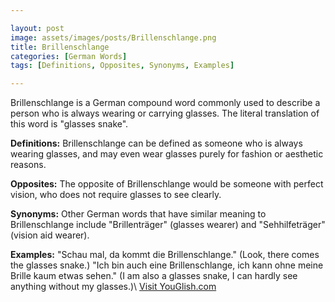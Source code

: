 ```yaml
---

layout: post
image: assets/images/posts/Brillenschlange.png
title: Brillenschlange
categories: [German Words]
tags: [Definitions, Opposites, Synonyms, Examples]

---
```


Brillenschlange is a German compound word commonly used to describe a person who is always wearing or carrying glasses. The literal translation of this word is "glasses snake". 

**Definitions:** Brillenschlange can be defined as someone who is always wearing glasses, and may even wear glasses purely for fashion or aesthetic reasons.

**Opposites:** The opposite of Brillenschlange would be someone with perfect vision, who does not require glasses to see clearly.

**Synonyms:** Other German words that have similar meaning to Brillenschlange include "Brillenträger" (glasses wearer) and "Sehhilfeträger" (vision aid wearer).

**Examples:** "Schau mal, da kommt die Brillenschlange." (Look, there comes the glasses snake.) "Ich bin auch eine Brillenschlange, ich kann ohne meine Brille kaum etwas sehen." (I am also a glasses snake, I can hardly see anything without my glasses.)\ <a id="yg-widget-0" class="youglish-widget" data-query="Brillenschlange" data-lang="german" data-components="8412" data-auto-start="0" data-bkg-color="theme_light" data-title="How%20to%20pronounce%20Brillenschlange%20in%20German"  rel="nofollow" href="https://youglish.com">Visit YouGlish.com</a><script async src="https://youglish.com/public/emb/widget.js" charset="utf-8"></script>